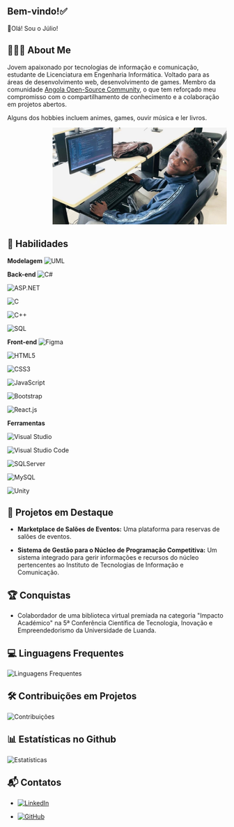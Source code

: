 
## Bem-vindo!✅
👋Olá! Sou o Júlio!
##

## 🧑🏿‍💻 About Me
Jovem  apaixonado por tecnologias de informação e comunicação, estudante de Licenciatura em Engenharia Informática. Voltado para as áreas de desenvolvimento web, desenvolvimento de games.
Membro da comunidade [Angola Open-Source Community](<https://www.linkedin.com/company/angola-open-source-community/>), o que tem reforçado meu compromisso com o compartilhamento de conhecimento e a colaboração em projetos abertos.

Alguns dos hobbies incluem animes, games, ouvir música e ler livros.
<p align="right">
  <img src="https://github.com/juliobugfixer/juliobugfixer/blob/6a34c9c6de26dfde56011587a9f3422bde164fba/debugging....png" alt="Myself..." width="400">
</p>

## 🚀 Habilidades
**Modelagem**
![UML](https://img.shields.io/badge/UML-FF5733?style=for-the-badge&logo=uml&logoColor=white)

**Back-end**
![C#](https://img.shields.io/badge/C%23-239120?style=for-the-badge&logo=c-sharp&logoColor=white)

![ASP.NET](https://img.shields.io/badge/ASP.NET-512BD4?style=for-the-badge&logo=dotnet&logoColor=white)

![C](https://img.shields.io/badge/_C-00599C?style=for-the-badge&logo=c&logoColor=white)

![C++](https://img.shields.io/badge/C++-00599C?style=for-the-badge&logo=c%2B%2B&logoColor=white)

![SQL](https://img.shields.io/badge/SQL-FFCA28?style=for-the-badge&logo=sql&logoColor=black)

**Front-end**
![Figma](https://img.shields.io/badge/Figma-F24E1E?style=for-the-badge&logo=figma&logoColor=white)

![HTML5](https://img.shields.io/badge/HTML5-E34F26?style=for-the-badge&logo=html5&logoColor=white)

![CSS3](https://img.shields.io/badge/CSS3-1572B6?style=for-the-badge&logo=css3&logoColor=white)

![JavaScript](https://img.shields.io/badge/JavaScript-F7DF1E?style=for-the-badge&logo=javascript&logoColor=black)

![Bootstrap](https://img.shields.io/badge/Bootstrap-563D7C?style=for-the-badge&logo=bootstrap&logoColor=white)

![React.js](https://img.shields.io/badge/React-61DAFB?style=for-the-badge&logo=react&logoColor=black)

**Ferramentas**

![Visual Studio](https://img.shields.io/badge/Visual%20Studio-5C2D91?style=for-the-badge&logo=visual%20studio&logoColor=white)

![Visual Studio Code](https://img.shields.io/badge/VS%20Code-007ACC?style=for-the-badge&logo=visual%20studio%20code&logoColor=white)

![SQLServer](https://img.shields.io/badge/SQL%20Server-CC2927?style=for-the-badge&logo=microsoft%20sql%20server&logoColor=white)

![MySQL](https://img.shields.io/badge/MySQL-4479A1?style=for-the-badge&logo=mysql&logoColor=white)

![Unity](https://img.shields.io/badge/Unity-000000?style=for-the-badge&logo=unity&logoColor=white)

## 🌟 Projetos em Destaque
- __Marketplace de Salões de Eventos:__ Uma plataforma para reservas de salões de eventos.

- __Sistema de Gestão para o Núcleo de Programação Competitiva:__ Um sistema integrado para gerir informações e recursos do núcleo pertencentes ao Instituto de Tecnologias de Informação e Comunicação.

## 🏆 Conquistas
- Colabordador de uma biblioteca virtual premiada na categoria "Impacto Académico" na 5ª Conferência Científica de Tecnologia, Inovação e Empreendedorismo da Universidade de Luanda.


## 💻 Linguagens Frequentes
![Linguagens Frequentes](https://github-readme-stats-git-masterrstaa-rickstaa.vercel.app/api/top-langs/?username=juliobugfixer&layout=compact&theme=light&border_color=512BD4&title_color=E94D5F&text_color=00000)

## 🛠️ Contribuições em Projetos
![Contribuições](https://github-readme-streak-stats.herokuapp.com/?user=juliobugfixer&theme=light)

## 📊 Estatísticas no Github
![Estatísticas](https://github-readme-stats.vercel.app/api?username=juliobugfixer&show_icons=true&theme=light)

## 📬 Contatos
- [![LinkedIn](https://img.shields.io/badge/LinkedIn-0077B5?style=for-the-badge&logo=linkedin&logoColor=white)](https://www.linkedin.com/in/ngombo-júlio-miguel-manuel-66b72a24a)

- [![GitHub](https://img.shields.io/badge/GitHub-100000?style=for-the-badge&logo=github&logoColor=white)](https://github.com/JulioMXXIII)

